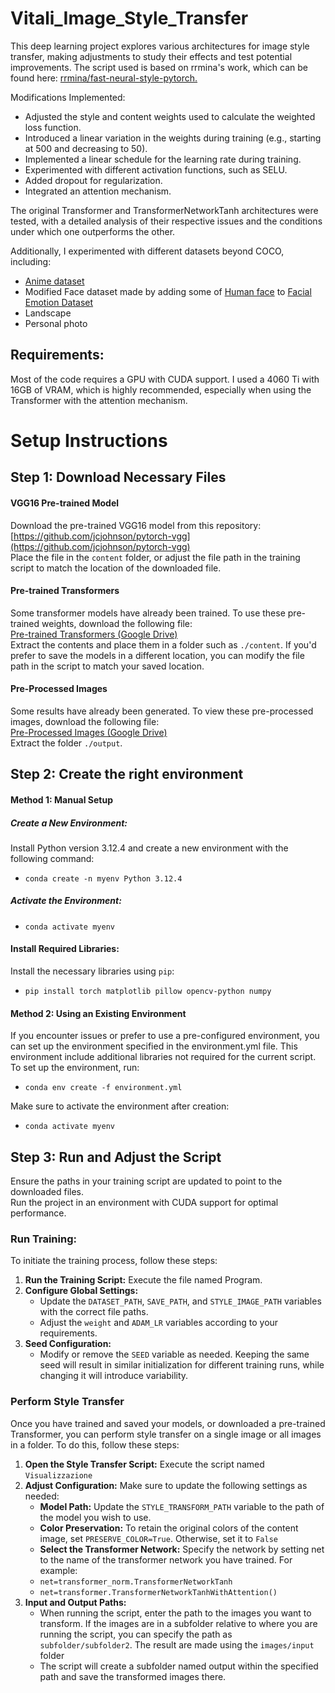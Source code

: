 # Vitali_Image_Style_Transfer
This deep learning project explores various architectures for image style transfer, making adjustments to study their effects and test potential improvements. The script used is based on rrmina's work, which can be found here: [rrmina/fast-neural-style-pytorch.](https://github.com/rrmina/fast-neural-style-pytorch/tree/master)

Modifications Implemented:
- Adjusted the style and content weights used to calculate the weighted loss function.
- Introduced a linear variation in the weights during training (e.g., starting at 500 and decreasing to 50).
- Implemented a linear schedule for the learning rate during training.
- Experimented with different activation functions, such as SELU.
- Added dropout for regularization.
- Integrated an attention mechanism.

The original Transformer and TransformerNetworkTanh architectures were tested, with a detailed analysis of their respective issues and the conditions under which one outperforms the other.

Additionally, I experimented with different datasets beyond COCO, including:
  - [Anime dataset](https://www.kaggle.com/datasets/parnianmalekian/anime-images)
  - Modified Face dataset made by adding some of [Human face](https://www.kaggle.com/datasets/ashwingupta3012/human-faces) to [Facial Emotion Dataset](https://www.kaggle.com/datasets/himanshuydv11/facial-emotion-dataset/data)
  - Landscape 
  - Personal photo

## Requirements: 

Most of the code requires a GPU with CUDA support. I used a 4060 Ti with 16GB of VRAM, which is highly recommended, especially when using the Transformer with the attention mechanism.


# Setup Instructions

## Step 1: Download Necessary Files

#### VGG16 Pre-trained Model
Download the pre-trained VGG16 model from this repository:  
[https://github.com/jcjohnson/pytorch-vgg](https://github.com/jcjohnson/pytorch-vgg)  
Place the file in the `content` folder, or adjust the file path in the training script to match the location of the downloaded file.

#### Pre-trained Transformers
Some transformer models have already been trained. To use these pre-trained weights, download the following file:  
[Pre-trained Transformers (Google Drive)](https://drive.google.com/file/d/1KonkFWUoCf-CyGY6HZ9Ea3bq703DHOO4/view?usp=drive_link)  
Extract the contents and place them in a folder such as `./content`. If you'd prefer to save the models in a different location, you can modify the file path in the script to match your saved location.

#### Pre-Processed Images
Some results have already been generated. To view these pre-processed images, download the following file:  
[Pre-Processed Images (Google Drive)](https://drive.google.com/file/d/1kcZeW-pgMJyBanEYk4ghpqE89x6h_ohQ/view?usp=drive_link)  
Extract the folder `./output`.

## Step 2: Create the right environment
#### Method 1:  Manual Setup

##### Create a New Environment: 
Install Python version 3.12.4 and create a new environment with the following command:
- `conda create -n myenv Python 3.12.4`
  
##### Activate the Environment:
- `conda activate myenv`

#### Install Required Libraries: 
Install the necessary libraries using `pip`:
- `pip install torch matplotlib pillow opencv-python numpy`


#### Method 2: Using an Existing Environment
If you encounter issues or prefer to use a pre-configured environment, you can set up the environment specified in the environment.yml file. This environment include additional libraries not required for the current script. To set up the environment, run:
- `conda env create -f environment.yml`
  
Make sure to activate the environment after creation:
- `conda activate myenv`

## Step 3: Run and Adjust the Script

Ensure the paths in your training script are updated to point to the downloaded files.  
Run the project in an environment with CUDA support for optimal performance.

### Run Training:
To initiate the training process, follow these steps:

1) **Run the Training Script:** Execute the file named Program.
2) **Configure Global Settings:**
   - Update the `DATASET_PATH`, `SAVE_PATH`, and `STYLE_IMAGE_PATH` variables with the correct file paths.
   - Adjust the `weight` and `ADAM_LR` variables according to your requirements.
3) **Seed Configuration:**
   - Modify or remove the `SEED` variable as needed. Keeping the same seed will result in similar initialization for different training runs, while changing it will introduce variability.

### Perform Style Transfer
Once you have trained and saved your models, or downloaded a pre-trained Transformer, you can perform style transfer on a single image or all images in a folder. To do this, follow these steps:
1) **Open the Style Transfer Script:** Execute the script named `Visualizzazione`
2) **Adjust Configuration:** Make sure to update the following settings as needed:
   - **Model Path:** Update the `STYLE_TRANSFORM_PATH` variable to the path of the model you wish to use.
   - **Color Preservation:** To retain the original colors of the content image, set `PRESERVE_COLOR=True`. Otherwise, set it to `False` 
   - **Select the Transformer Network:** Specify the network by setting net to the name of the transformer network you have trained. For example:
   - `net=transformer_norm.TransformerNetworkTanh`
   - `net=transformer.TransformerNetworkTanhWithAttention()`
3) **Input and Output Paths:**
   - When running the script, enter the path to the images you want to transform. If the images are in a subfolder relative to where you are running the script, you can specify the path as `subfolder/subfolder2`. The result are made using the `images/input` folder
   - The script will create a subfolder named output within the specified path and save the transformed images there.
